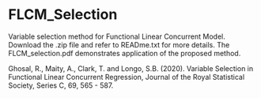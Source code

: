 # FLCM_Selection
Variable selection method for Functional Linear Concurrent Model.
Download the .zip file and refer to READme.txt for more details. The FLCM_selection.pdf demonstrates application
of the proposed method.

Ghosal, R., Maity, A., Clark, T. and Longo, S.B. (2020). Variable Selection in Functional Linear Concurrent Regression, Journal of the Royal Statistical Society, Series C, 69, 565 - 587.
